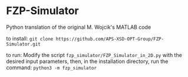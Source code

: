 # FZP-Simulator
Python translation of the original M. Wojcik's MATLAB code 


to install: `git clone https://github.com/APS-XSD-OPT-Group/FZP-Simulator.git`

to run: 
  Modify the script `fzp_simulator/FZP_Simulator_in_2D.py` with the desired input parameters, then, in the installation directory, run the command: `python3 -m fzp_simulator`

